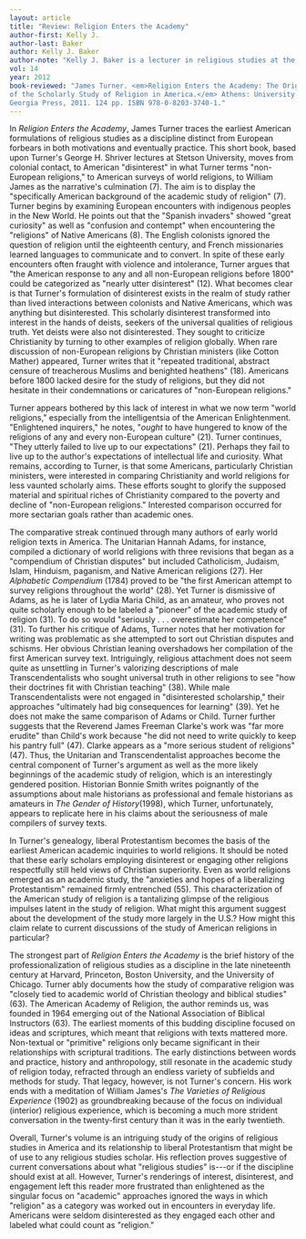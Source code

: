 ```yaml
---
layout: article
title: "Review: Religion Enters the Academy"
author-first: Kelly J.
author-last: Baker
author: Kelly J. Baker
author-note: "Kelly J. Baker is a lecturer in religious studies at the University of Tennessee, Knoxville."
vol: 14
year: 2012
book-reviewed: "James Turner. <em>Religion Enters the Academy: The Origins 
of the Scholarly Study of Religion in America.</em> Athens: University of 
Georgia Press, 2011. 124 pp. ISBN 978-0-8203-3740-1."
---
```


In *Religion Enters the Academy*, James Turner traces the earliest
American formulations of religious studies as a discipline distinct from
European forbears in both motivations and eventually practice. This
short book, based upon Turner's George H. Shriver lectures at Stetson
University, moves from colonial contact, to American "disinterest" in
what Turner terms "non-European religions," to American surveys of world
religions, to William James as the narrative's culmination (7). The aim
is to display the "specifically American background of the academic
study of religion" (7). Turner begins by examining European encounters
with indigenous peoples in the New World. He points out that the
"Spanish invaders" showed "great curiosity" as well as "confusion and
contempt" when encountering the "religions" of Native Americans (8). The
English colonists ignored the question of religion until the eighteenth
century, and French missionaries learned languages to communicate and to
convert. In spite of these early encounters often fraught with violence
and intolerance, Turner argues that "the American response to any and
all non-European religions before 1800" could be categorized as "nearly
utter disinterest" (12). What becomes clear is that Turner's formulation
of disinterest exists in the realm of study rather than lived
interactions between colonists and Native Americans, which was anything
but disinterested. This scholarly disinterest transformed into interest
in the hands of deists, seekers of the universal qualities of religious
truth. Yet deists were also not disinterested. They sought to criticize
Christianity by turning to other examples of religion globally. When
rare discussion of non-European religions by Christian ministers (like
Cotton Mather) appeared, Turner writes that it "repeated traditional,
abstract censure of treacherous Muslims and benighted heathens" (18).
Americans before 1800 lacked desire for the study of religions, but they
did not hesitate in their condemnations or caricatures of "non-European
religions."

Turner appears bothered by this lack of interest in what we now term
"world religions," especially from the intelligentsia of the American
Enlightenment. "Enlightened inquirers," he notes, "*ought* to have
hungered to know of the religions of any and every non-European culture"
(21). Turner continues, "They utterly failed to live up to our
expectations" (21). Perhaps they fail to live up to the author's
expectations of intellectual life and curiosity. What remains, according
to Turner, is that some Americans, particularly Christian ministers,
were interested in comparing Christianity and world religions for less
vaunted scholarly aims. These efforts sought to glorify the supposed
material and spiritual riches of Christianity compared to the poverty
and decline of "non-European religions." Interested comparison occurred
for more sectarian goals rather than academic ones.

The comparative streak continued through many authors of early world
religion texts in America. The Unitarian Hannah Adams, for instance,
compiled a dictionary of world religions with three revisions that began
as a "compendium of Christian disputes" but included Catholicism,
Judaism, Islam, Hinduism, paganism, and Native American religions (27).
Her *Alphabetic Compendium* (1784) proved to be "the first American
attempt to survey religions throughout the world" (28). Yet Turner is
dismissive of Adams, as he is later of Lydia Maria Child, as an amateur,
who proves not quite scholarly enough to be labeled a "pioneer" of the
academic study of religion (31). To do so would "seriously . . .
overestimate her competence" (31). To further his critique of Adams,
Turner notes that her motivation for writing was problematic as she
attempted to sort out Christian disputes and schisms. Her obvious
Christian leaning overshadows her compilation of the first American
survey text. Intriguingly, religious attachment does not seem quite as
unsettling in Turner's valorizing descriptions of male
Transcendentalists who sought universal truth in other religions to see
"how their doctrines fit with Christian teaching" (38). While male
Transcendentalists were not engaged in "disinterested scholarship,"
their approaches "ultimately had big consequences for learning" (39).
Yet he does not make the same comparison of Adams or Child. Turner
further suggests that the Reverend James Freeman Clarke's work was "far
more erudite" than Child's work because "he did not need to write
quickly to keep his pantry full" (47). Clarke appears as a "more serious
student of religions" (47). Thus, the Unitarian and Transcendentalist
approaches become the central component of Turner's argument as well as
the more likely beginnings of the academic study of religion, which is
an interestingly gendered position. Historian Bonnie Smith writes
poignantly of the assumptions about male historians as professional and
female historians as amateurs in *The Gender of History*(1998), which
Turner, unfortunately, appears to replicate here in his claims about the
seriousness of male compilers of survey texts.

In Turner's genealogy, liberal Protestantism becomes the basis of the
earliest American academic inquiries to world religions. It should be
noted that these early scholars employing disinterest or engaging other
religions respectfully still held views of Christian superiority. Even
as world religions emerged as an academic study, the "anxieties and
hopes of a liberalizing Protestantism" remained firmly entrenched (55).
This characterization of the American study of religion is a tantalizing
glimpse of the religious impulses latent in the study of religion. What
might this argument suggest about the development of the study more
largely in the U.S.? How might this claim relate to current discussions
of the study of American religions in particular?

The strongest part of *Religion Enters the Academy* is the brief history
of the professionalization of religious studies as a discipline in the
late nineteenth century at Harvard, Princeton, Boston University, and
the University of Chicago. Turner ably documents how the study of
comparative religion was "closely tied to academic world of Christian
theology and biblical studies" (63). The American Academy of Religion,
the author reminds us, was founded in 1964 emerging out of the National
Association of Biblical Instructors (63). The earliest moments of this
budding discipline focused on ideas and scriptures, which meant that
religions with texts mattered more. Non-textual or "primitive" religions
only became significant in their relationships with scriptural
traditions. The early distinctions between words and practice, history
and anthropology, still resonate in the academic study of religion
today, refracted through an endless variety of subfields and methods for
study. That legacy, however, is not Turner's concern. His work ends with
a meditation of William James's *The Varieties of Religious Experience*
(1902) as groundbreaking because of the focus on individual (interior)
religious experience, which is becoming a much more strident
conversation in the twenty-first century than it was in the early
twentieth.

Overall, Turner's volume is an intriguing study of the origins of
religious studies in America and its relationship to liberal
Protestantism that might be of use to any religious studies scholar. His
reflection proves suggestive of current conversations about what
"religious studies" is---or if the discipline should exist at all.
However, Turner's renderings of interest, disinterest, and engagement
left this reader more frustrated than enlightened as the singular focus
on "academic" approaches ignored the ways in which "religion" as a
category was worked out in encounters in everyday life. Americans were
seldom disinterested as they engaged each other and labeled what could
count as "religion."
